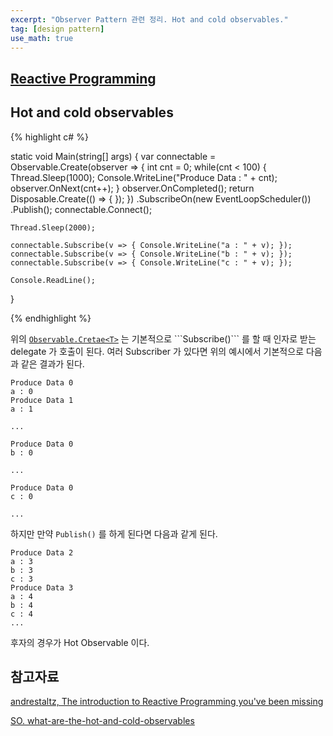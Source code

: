 ```yaml
---
excerpt: "Observer Pattern 관련 정리. Hot and cold observables."
tag: [design pattern]
use_math: true
---
```


## [Reactive Programming](https://en.wikipedia.org/wiki/Reactive_programming)



## Hot and cold observables

{% highlight c# %}

static void Main(string[] args)
{
    var connectable = Observable.Create<int>(observer => {
        int cnt = 0;
        while(cnt < 100)
        {
            Thread.Sleep(1000);
            Console.WriteLine("Produce Data : " + cnt);
            observer.OnNext(cnt++);
        }
        observer.OnCompleted();
        return Disposable.Create(() => { });
    })
        .SubscribeOn(new EventLoopScheduler())
        .Publish();
    connectable.Connect();   

    Thread.Sleep(2000);

    connectable.Subscribe(v => { Console.WriteLine("a : " + v); });
    connectable.Subscribe(v => { Console.WriteLine("b : " + v); });
    connectable.Subscribe(v => { Console.WriteLine("c : " + v); });
    
    Console.ReadLine();
}

{% endhighlight %}

위의 [```Observable.Cretae<T>```](https://learn.microsoft.com/en-us/previous-versions/dotnet/reactive-extensions/hh229114(v=vs.103)) 는 기본적으로 ```Subscribe()``` 를 할 때 인자로 받는 delegate 가 호출이 된다. 여러 Subscriber 가 있다면 위의 예시에서 기본적으로 다음과 같은 결과가 된다.

```
Produce Data 0
a : 0
Produce Data 1
a : 1

...

Produce Data 0
b : 0

...

Produce Data 0
c : 0

...
```

하지만 만약 ```Publish()``` 를 하게 된다면 다음과 같게 된다.

```
Produce Data 2
a : 3
b : 3
c : 3
Produce Data 3
a : 4
b : 4
c : 4
...
```

후자의 경우가 Hot Observable 이다.


## 참고자료

[andrestaltz, The introduction to Reactive Programming you've been missing](https://gist.github.com/staltz/868e7e9bc2a7b8c1f754)

[SO. what-are-the-hot-and-cold-observables](https://stackoverflow.com/questions/2521277/what-are-the-hot-and-cold-observables)